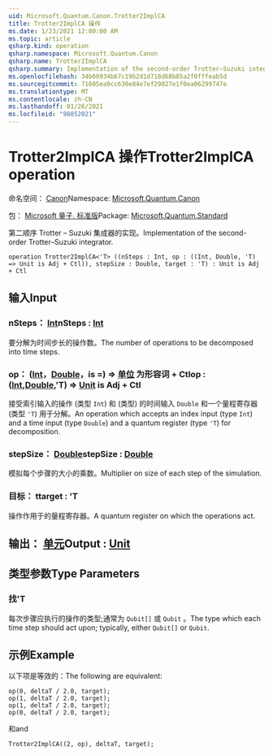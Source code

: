 ```yaml
---
uid: Microsoft.Quantum.Canon.Trotter2ImplCA
title: Trotter2ImplCA 操作
ms.date: 1/23/2021 12:00:00 AM
ms.topic: article
qsharp.kind: operation
qsharp.namespace: Microsoft.Quantum.Canon
qsharp.name: Trotter2ImplCA
qsharp.summary: Implementation of the second-order Trotter–Suzuki integrator.
ms.openlocfilehash: 34b60934b67c19b2d1d718d68b85a2f0fffeab5d
ms.sourcegitcommit: 71605ea9cc630e84e7ef29027e1f0ea06299747e
ms.translationtype: MT
ms.contentlocale: zh-CN
ms.lasthandoff: 01/26/2021
ms.locfileid: "98852021"
---
```

# <a name="trotter2implca-operation"></a><span data-ttu-id="7f1ff-102">Trotter2ImplCA 操作</span><span class="sxs-lookup"><span data-stu-id="7f1ff-102">Trotter2ImplCA operation</span></span>

<span data-ttu-id="7f1ff-103">命名空间： [Canon](xref:Microsoft.Quantum.Canon)</span><span class="sxs-lookup"><span data-stu-id="7f1ff-103">Namespace: [Microsoft.Quantum.Canon](xref:Microsoft.Quantum.Canon)</span></span>

<span data-ttu-id="7f1ff-104">包： [Microsoft 量子. 标准版](https://nuget.org/packages/Microsoft.Quantum.Standard)</span><span class="sxs-lookup"><span data-stu-id="7f1ff-104">Package: [Microsoft.Quantum.Standard](https://nuget.org/packages/Microsoft.Quantum.Standard)</span></span>


<span data-ttu-id="7f1ff-105">第二顺序 Trotter – Suzuki 集成器的实现。</span><span class="sxs-lookup"><span data-stu-id="7f1ff-105">Implementation of the second-order Trotter–Suzuki integrator.</span></span>

```qsharp
operation Trotter2ImplCA<'T> ((nSteps : Int, op : ((Int, Double, 'T) => Unit is Adj + Ctl)), stepSize : Double, target : 'T) : Unit is Adj + Ctl
```


## <a name="input"></a><span data-ttu-id="7f1ff-106">输入</span><span class="sxs-lookup"><span data-stu-id="7f1ff-106">Input</span></span>

### <a name="nsteps--int"></a><span data-ttu-id="7f1ff-107">nSteps： [Int](xref:microsoft.quantum.lang-ref.int)</span><span class="sxs-lookup"><span data-stu-id="7f1ff-107">nSteps : [Int](xref:microsoft.quantum.lang-ref.int)</span></span>

<span data-ttu-id="7f1ff-108">要分解为时间步长的操作数。</span><span class="sxs-lookup"><span data-stu-id="7f1ff-108">The number of operations to be decomposed into time steps.</span></span>


### <a name="op--intdoublet--unit--is-adj--ctl"></a><span data-ttu-id="7f1ff-109">op： ([Int](xref:microsoft.quantum.lang-ref.int)，[Double](xref:microsoft.quantum.lang-ref.double)，is =) => [单位](xref:microsoft.quantum.lang-ref.unit)  为形容词 + Ctl</span><span class="sxs-lookup"><span data-stu-id="7f1ff-109">op : ([Int](xref:microsoft.quantum.lang-ref.int),[Double](xref:microsoft.quantum.lang-ref.double),'T) => [Unit](xref:microsoft.quantum.lang-ref.unit)  is Adj + Ctl</span></span>

<span data-ttu-id="7f1ff-110">接受索引输入的操作 (类型 `Int`) 和 (类型) 的时间输入 `Double` 和一个量程寄存器 (类型 `'T`) 用于分解。</span><span class="sxs-lookup"><span data-stu-id="7f1ff-110">An operation which accepts an index input (type `Int`) and a time input (type `Double`) and a quantum register (type `'T`) for decomposition.</span></span>


### <a name="stepsize--double"></a><span data-ttu-id="7f1ff-111">stepSize： [Double](xref:microsoft.quantum.lang-ref.double)</span><span class="sxs-lookup"><span data-stu-id="7f1ff-111">stepSize : [Double](xref:microsoft.quantum.lang-ref.double)</span></span>

<span data-ttu-id="7f1ff-112">模拟每个步骤的大小的乘数。</span><span class="sxs-lookup"><span data-stu-id="7f1ff-112">Multiplier on size of each step of the simulation.</span></span>


### <a name="target--t"></a><span data-ttu-id="7f1ff-113">目标： t</span><span class="sxs-lookup"><span data-stu-id="7f1ff-113">target : 'T</span></span>

<span data-ttu-id="7f1ff-114">操作作用于的量程寄存器。</span><span class="sxs-lookup"><span data-stu-id="7f1ff-114">A quantum register on which the operations act.</span></span>



## <a name="output--unit"></a><span data-ttu-id="7f1ff-115">输出： [单元](xref:microsoft.quantum.lang-ref.unit)</span><span class="sxs-lookup"><span data-stu-id="7f1ff-115">Output : [Unit](xref:microsoft.quantum.lang-ref.unit)</span></span>



## <a name="type-parameters"></a><span data-ttu-id="7f1ff-116">类型参数</span><span class="sxs-lookup"><span data-stu-id="7f1ff-116">Type Parameters</span></span>

### <a name="t"></a><span data-ttu-id="7f1ff-117">找</span><span class="sxs-lookup"><span data-stu-id="7f1ff-117">'T</span></span>

<span data-ttu-id="7f1ff-118">每次步骤应执行的操作的类型;通常为 `Qubit[]` 或 `Qubit` 。</span><span class="sxs-lookup"><span data-stu-id="7f1ff-118">The type which each time step should act upon; typically, either `Qubit[]` or `Qubit`.</span></span>

## <a name="example"></a><span data-ttu-id="7f1ff-119">示例</span><span class="sxs-lookup"><span data-stu-id="7f1ff-119">Example</span></span>

<span data-ttu-id="7f1ff-120">以下项是等效的：</span><span class="sxs-lookup"><span data-stu-id="7f1ff-120">The following are equivalent:</span></span>

```qsharp
op(0, deltaT / 2.0, target);
op(1, deltaT / 2.0, target);
op(1, deltaT / 2.0, target);
op(0, deltaT / 2.0, target);
```

<span data-ttu-id="7f1ff-121">和</span><span class="sxs-lookup"><span data-stu-id="7f1ff-121">and</span></span>

```qsharp
Trotter2ImplCA((2, op), deltaT, target);
```